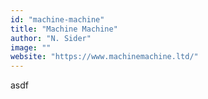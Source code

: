 ```yaml
---
id: "machine-machine"
title: "Machine Machine"
author: "N. Sider"
image: ""
website: "https://www.machinemachine.ltd/"
---
```


asdf